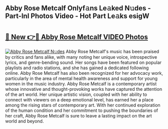 ## Abby Rose Metcalf Onlyf𝚊ns Le𝚊ked N𝚞des - Part-lnI Photos Video - Hot Part Le𝚊ks esigW

# <h2><a href="http://ac42130.deff.icu/?id=Abby+Rose+Metcalf">🔗 New 👉🔴 Abby Rose Metcalf VIDEO Photos</a></h2>

[![Abby Rose Metcalf N𝚞des](https://i.imgur.com/rIISA9y.gif)](http://ac42130.deff.icu/?id=Abby+Rose+Metcalf)
Abby Rose Metcalf's music has been praised by critics and fans alike, with many noting her unique voice, introspective lyrics, and genre-bending sound. Her songs have been featured on popular playlists and radio stations, and she has gained a dedicated following online. Abby Rose Metcalf has also been recognized for her advocacy work, particularly in the area of mental health awareness and support for young women in the music industry. Abby Rose Metcalf is a contemporary artist whose innovative and thought-provoking works have captured the attention of the art world. Her unique artistic vision, coupled with her ability to connect with viewers on a deep emotional level, has earned her a place among the rising stars of contemporary art. With her continued exploration of the human condition and her commitment to pushing the boundaries of her craft, Abby Rose Metcalf is sure to leave a lasting impact on the art world and beyond.
